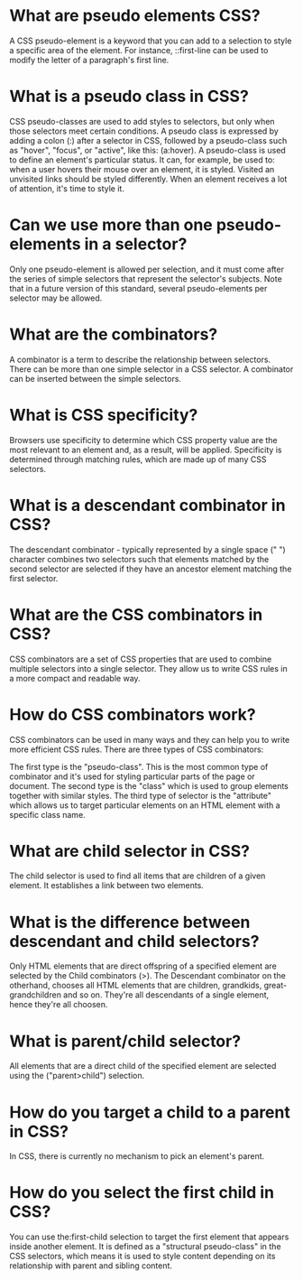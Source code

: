 # What are pseudo elements CSS?

A CSS pseudo-element is a keyword that you can add to a selection to style a specific area of the element. For instance, ::first-line can be used to modify the letter of a paragraph's first line.

# What is a pseudo class in CSS?

CSS pseudo-classes are used to add styles to selectors, but only when those selectors meet certain conditions. A pseudo class is expressed by adding a colon (:) after a selector in CSS, followed by a pseudo-class such as "hover", "focus", or "active", like this: (a:hover). A pseudo-class is used to define an element's particular status. It can, for example, be used to: when a user hovers their mouse over an element, it is styled. Visited an unvisited links should be styled differently. When an element receives a lot of attention, it's time to style it.

# Can we use more than one pseudo-elements in a selector?

Only one pseudo-element is allowed per selection, and it must come after the series of simple selectors that represent the selector's subjects. Note that in a future version of this standard, several pseudo-elements per selector may be allowed.


# What are the combinators?
A combinator is a term to describe the relationship between selectors. There can be more than one simple selector in a CSS selector. A combinator can be inserted between the simple selectors.

# What is CSS specificity?

Browsers use specificity to determine which CSS property value are the most relevant to an element and, as a result, will be applied. Specificity is determined through matching rules, which are made up of many CSS selectors.



# What is a descendant combinator in CSS?

The descendant combinator - typically represented by a single space (" ") character combines two selectors such that elements matched by the second selector are selected if they have an ancestor element matching the first selector.


# What are the CSS combinators in CSS?
CSS combinators are a set of CSS properties that are used to combine multiple selectors into a single selector. They allow us to write CSS rules in a more compact and readable way.


# How do CSS combinators work?
 CSS combinators can be used in many ways and they can help you to write more efficient CSS rules. There are three types of CSS combinators:

 The first type is the "pseudo-class". This is the most common type of combinator and it's used for styling particular parts of the page or document. The second type is the "class" which is used to group elements together with similar styles. The third type of selector is the "attribute" which allows us to target particular elements on an HTML element with a specific class name.


# What are child selector in CSS?
The child selector is used to find all items that are children of a given element. It establishes a link between two elements.


# What is the difference between descendant and child selectors?
Only HTML elements that are direct offspring of a specified element are selected by the Child combinators (>). The Descendant combinator on the otherhand, chooses all HTML elements that are children, grandkids, great-grandchildren and so on. They're all descendants of a single element, hence they're all choosen.


# What is parent/child selector?

All elements that are a direct child of the specified element are selected using the ("parent>child") selection.

# How do you target a child to a parent in CSS?

In CSS, there is currently no mechanism to pick an element's parent.


# How do you select the first child in CSS?

You can use the:first-child selection to target the first element that appears inside another element. It is defined as a "structural pseudo-class" in the CSS selectors, which means it is used to style content depending on its relationship with parent and sibling content.